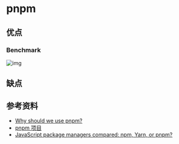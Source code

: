 # pnpm



## 优点
### Benchmark
![img](https://camo.githubusercontent.com/83b108abddef5c40f6afc985fa8214edc92b6f2226a83d577074a720907463c8/68747470733a2f2f706e706d2e696f2f696d672f62656e63686d61726b732f616c6f7474612d66696c65732e737667)

## 缺点

## 参考资料
- [Why should we use pnpm?](https://www.kochan.io/nodejs/why-should-we-use-pnpm.html)
- [pnpm 项目](https://github.com/pnpm/sample-project)
- [JavaScript package managers compared: npm, Yarn, or pnpm?](https://blog.logrocket.com/javascript-package-managers-compared/)